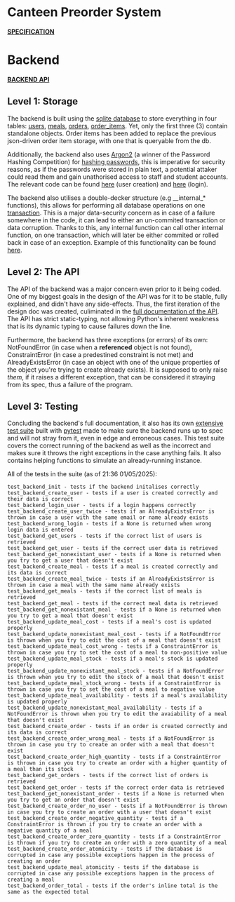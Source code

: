 # Canteen Preorder System

**[SPECIFICATION](docs/SPECIFICATION.md)**

# Backend

**[BACKEND API](docs/BACKEND_API.md)**

## Level 1: Storage

The backend is built using the [sqlite database](https://www.sqlite.org/) to store everything in four tables: [users](https://github.com/moonyydev/canteen-preorder/blob/d90c9725ee731aef05edbbc01b4953f6c9b88260/src/canteen_preorder/backend/__init__.py#L19-L24), [meals](https://github.com/moonyydev/canteen-preorder/blob/d90c9725ee731aef05edbbc01b4953f6c9b88260/src/canteen_preorder/backend/__init__.py#L29-L36), [orders](https://github.com/moonyydev/canteen-preorder/blob/d90c9725ee731aef05edbbc01b4953f6c9b88260/src/canteen_preorder/backend/__init__.py#L40-L44), [order_items](https://github.com/moonyydev/canteen-preorder/blob/d90c9725ee731aef05edbbc01b4953f6c9b88260/src/canteen_preorder/backend/__init__.py#L48-L56). Yet, only the first three (3) contain standalone objects. Order items has been added to replace the previous json-driven order item storage, with one that is queryable from the db.

Additionally, the backend also uses [Argon2](https://www.argon2.com/) (a winner of the Password Hashing Competition) for [hashing passwords](https://en.wikipedia.org/wiki/Cryptographic_hash_function#Password_verification), this is imperative for security reasons, as if the passwords were stored in plain text, a potential attaker could read them and gain unathorised access to staff and student accounts. The relevant code can be found [here](https://github.com/moonyydev/canteen-preorder/blob/d90c9725ee731aef05edbbc01b4953f6c9b88260/src/canteen_preorder/backend/__init__.py#L147-L150) (user creation) and [here](https://github.com/moonyydev/canteen-preorder/blob/d90c9725ee731aef05edbbc01b4953f6c9b88260/src/canteen_preorder/backend/__init__.py#L81-L85) (login).

The backend also utilises a double-decker structure (e.g \_\_internal\_\* functions), this allows for performing all database operations on one [transaction](en.wikipedia.org/wiki/Database_transaction). This is a major data-security concern as in case of a failure somewhere in the code, it can lead to either an un-commited transaction or data corruption. Thanks to this, any internal function can call other internal function, on one transaction, which will later be either commited or rolled back in case of an exception. Example of this functionality can be found [here](https://github.com/moonyydev/canteen-preorder/blob/d90c9725ee731aef05edbbc01b4953f6c9b88260/src/canteen_preorder/backend/__init__.py#L133-L144).

## Level 2: The API

The API of the backend was a major concern even prior to it being coded. One of my biggest goals in the design of the API was for it to be stable, fully explained, and didn't have any side-effects. Thus, the first iteration of the design doc was created, culiminated in the [full documentation of the API](docs/BACKEND_API.md). The API has strict static-typing, not allowing Python's inherent weakness that is its dynamic typing to cause failures down the line.

Furthermore, the backend has three exceptions (or errors) of its own: NotFoundError (in case when a **referenced** object is not found), ConstraintError (in case a predestined constraint is not met) and AlreadyExistsError (in case an object with one of the unique properties of the object you're trying to create already exists). It is supposed to only raise *them*, if it raises a different exception, that can be considered it straying from its spec, thus a failure of the program.

## Level 3: Testing

Concluding the backend's full documentation, it also has its own [extensive test suite](https://github.com/moonyydev/canteen-preorder/blob/d90c9725ee731aef05edbbc01b4953f6c9b88260/tests/test_backend.py) built with [pytest](https://docs.pytest.org/en/stable/) made to make sure the backend runs up to spec and will not stray from it, even in edge and erroneous cases. This test suite covers the correct running of the backend as well as the incorrect and makes sure it throws the right exceptions in the case anything fails. It also contains helping functions to simulate an already-running instance.

All of the tests in the suite (as of 21:36 01/05/2025):
```
test_backend_init - tests if the backend initalises correctly
test_backend_create_user - tests if a user is created correctly and their data is correct
test_backend_login_user - tests if a login happens correctly
test_backend_create_user_twice - tests if an AlreadyExistsError is thrown in case a user with the same email or name already exists
test_backend_wrong_login - tests if a None is returned when wrong login data is entered
test_backend_get_users - tests if the correct list of users is retrieved
test_backend_get_user - tests if the correct user data is retrieved
test_backend_get_nonexistant_user - tests if a None is returned when you try to get a user that doesn't exist
test_backend_create_meal - tests if a meal is created correctly and its data is correct
test_backend_create_meal_twice - tests if an AlreadyExistsError is thrown in case a meal with the same name already exists 
test_backend_get_meals - tests if the correct list of meals is retrieved
test_backend_get_meal - tests if the correct meal data is retrieved
test_backend_get_nonexistant_meal - tests if a None is returned when you try to get a meal that doesn't exist
test_backend_update_meal_cost - tests if a meal's cost is updated properly
test_backend_update_nonexistant_meal_cost - tests if a NotFoundError is thrown when you try to edit the cost of a meal that doesn't exist
test_backend_update_meal_cost_wrong - tests if a ConstraintError is thrown in case you try to set the cost of a meal to non-positive value
test_backend_update_meal_stock - tests if a meal's stock is updated properly
test_backend_update_nonexistant_meal_stock - tests if a NotFoundError is thrown when you try to edit the stock of a meal that doesn't exist
test_backend_update_meal_stock_wrong - tests if a ConstraintError is thrown in case you try to set the cost of a meal to negative value
test_backend_update_meal_availability - tests if a meal's availability is updated properly
test_backend_update_nonexistant_meal_availability - tests if a NotFoundError is thrown when you try to edit the avaiability of a meal that doesn't exist
test_backend_create_order - tests if an order is created correctly and its data is correct
test_backend_create_order_wrong_meal - tests if a NotFoundError is thrown in case you try to create an order with a meal that doesn't exist
test_backend_create_order_high_quantity - tests if a ConstraintError is thrown in case you try to create an order with a higher quantity of a meal than its stock
test_backend_get_orders - tests if the correct list of orders is retrieved
test_backend_get_order - tests if the correct order data is retrieved
test_backend_get_nonexistant_order - tests if a None is returned when you try to get an order that doesn't exist
test_backend_create_order_no_user - tests if a NotFoundError is thrown in case you try to create an order with a user that doesn't exist
test_backend_create_order_negative_quantity - tests if a ConstraintError is thrown if you try to create an order with a negative quantity of a meal
test_backend_create_order_zero_quantity - tests if a ConstraintError is thrown if you try to create an order with a zero quantity of a meal
test_backend_create_order_atomicity - tests if the database is corrupted in case any possible exceptions happen in the process of creating an order
test_backend_update_meal_atomicity - tests if the database is corrupted in case any possible exceptions happen in the process of creating a meal
test_backend_order_total - tests if the order's inline total is the same as the expected total
```